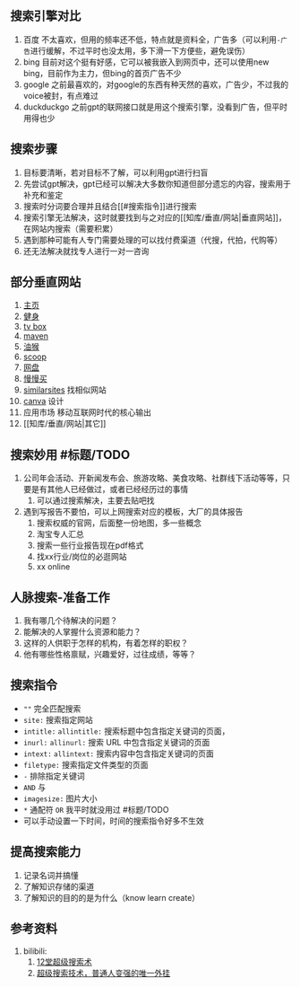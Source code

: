 ## 搜索引擎对比
1. 百度 不太喜欢，但用的频率还不低，特点就是资料全，广告多（可以利用`-广告`进行缓解，不过平时也没太用，多下滑一下方便些，避免误伤）
2. bing 目前对这个挺有好感，它可以被我嵌入到网页中，还可以使用new bing，目前作为主力，但bing的首页广告不少
3. google 之前最喜欢的，对google的东西有种天然的喜欢，广告少，不过我的voice被封，有点难过
4. duckduckgo 之前gpt的联网接口就是用这个搜索引擎，没看到广告，但平时用得也少

## 搜索步骤
1. 目标要清晰，若对目标不了解，可以利用gpt进行扫盲
2. 先尝试gpt解决，gpt已经可以解决大多数你知道但部分遗忘的内容，搜索用于补充和鉴定
3. 搜索时分词要合理并且结合[[#搜索指令]]进行搜索
4. 搜索引擎无法解决，这时就要找到与之对应的[[知库/垂直/网站|垂直网站]]，在网站内搜索（需要积累）
5. 遇到那种可能有人专门需要处理的可以找付费渠道（代搜，代拍，代购等）
6. 还无法解决就找专人进行一对一咨询

## 部分垂直网站
1. [主页](http://175.178.88.119/)
2. [健身](https://musclewiki.cn/#)
3. [tv box](https://www.lige.fit/tvbox)
4. [maven](https://mvnrepository.com/)
5. [油猴](https://greasyfork.org/zh-CN/scripts?q=)
6. [scoop](https://rasa.github.io/scoop-directory/search)
7. [网盘](https://yiso.eu.org/)
8. [慢慢买](http://manmanbuy.com/)
9. [similarsites](https://cn.similarsites.com/) 找相似网站
10. [canva](https://www.canva.com/) 设计
11. 应用市场 移动互联网时代的核心输出
12. [[知库/垂直/网站|其它]]

## 搜索妙用 #标题/TODO
1. 公司年会活动、开新闻发布会、旅游攻略、美食攻略、社群线下活动等等，只要是有其他人已经做过，或者已经经历过的事情
   1. 可以通过搜索解决，主要去贴吧找
2. 遇到写报告不要怕，可以上网搜索对应的模板，大厂的具体报告
   1. 搜索权威的官网，后面整一份地图，多一些概念
   2. 淘宝专人汇总
   3. 搜索一些行业报告现在pdf格式
   4. 找xx行业/岗位的必逛网站
   5. xx online

## 人脉搜索-准备工作
1. 我有哪几个待解决的问题？
2. 能解决的人掌握什么资源和能力？
3. 这样的人供职于怎样的机构，有着怎样的职权？
4. 他有哪些性格禀赋，兴趣爱好，过往成绩，等等？

## 搜索指令
* `""` 完全匹配搜索
* `site:` 搜索指定网站
* `intitle:` `allintitle:` 搜索标题中包含指定关键词的页面，
* `inurl:` `allinurl:` 搜索 URL 中包含指定关键词的页面
* `intext:` `allintext:` 搜索内容中包含指定关键词的页面
* `filetype:` 搜索指定文件类型的页面
* `-` 排除指定关键词
* `AND` 与
* `imagesize:` 图片大小
* `*` 通配符 `OR` 我平时就没用过 #标题/TODO
* 可以手动设置一下时间，时间的搜索指令好多不生效

## 提高搜索能力
1. 记录名词并搞懂
2. 了解知识存储的渠道
3. 了解知识的目的的是为什么（know learn create）

## 参考资料
1. bilibili:
   1. [12堂超级搜索术](https://www.bilibili.com/video/BV1VJ41197sy)
   2. [超级搜索技术，普通人变强的唯一外挂](https://www.bilibili.com/video/BV1yw411F7J1)